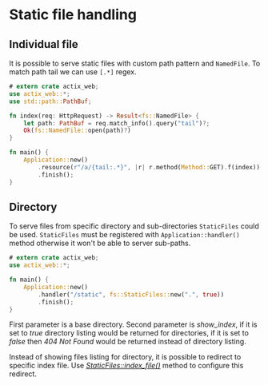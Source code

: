 # Static file handling

## Individual file

It is possible to serve static files with custom path pattern and `NamedFile`. To
match path tail we can use `[.*]` regex.

```rust
# extern crate actix_web;
use actix_web::*;
use std::path::PathBuf;

fn index(req: HttpRequest) -> Result<fs::NamedFile> {
    let path: PathBuf = req.match_info().query("tail")?;
    Ok(fs::NamedFile::open(path)?)
}

fn main() {
    Application::new()
        .resource(r"/a/{tail:.*}", |r| r.method(Method::GET).f(index))
        .finish();
}
```

## Directory

To serve files from specific directory and sub-directories `StaticFiles` could be used. 
`StaticFiles` must be registered with `Application::handler()` method otherwise
it won't be able to server sub-paths.

```rust
# extern crate actix_web;
use actix_web::*;

fn main() {
    Application::new()
        .handler("/static", fs::StaticFiles::new(".", true))
        .finish();
}
```

First parameter is a base directory. Second parameter is *show_index*, if it is set to *true*
directory listing would be returned for directories, if it is set to *false*
then *404 Not Found* would be returned instead of directory listing.

Instead of showing files listing for directory, it is possible to redirect to specific
index file. Use 
[*StaticFiles::index_file()*](../actix_web/s/struct.StaticFiles.html#method.index_file)
method to configure this redirect.
